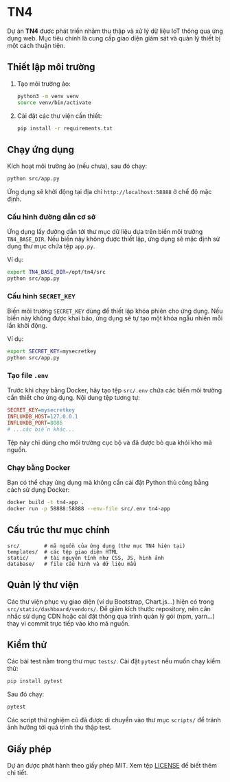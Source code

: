 # TN4

Dự án **TN4** được phát triển nhằm thu thập và xử lý dữ liệu IoT thông qua ứng dụng web. Mục tiêu chính là cung cấp giao diện giám sát và quản lý thiết bị một cách thuận tiện.

## Thiết lập môi trường

1. Tạo môi trường ảo:
   ```bash
   python3 -m venv venv
   source venv/bin/activate
   ```
2. Cài đặt các thư viện cần thiết:
   ```bash
   pip install -r requirements.txt
   ```

## Chạy ứng dụng

Kích hoạt môi trường ảo (nếu chưa), sau đó chạy:
```bash
python src/app.py
```
Ứng dụng sẽ khởi động tại địa chỉ `http://localhost:58888` ở chế độ mặc định.

### Cấu hình đường dẫn cơ sở

Ứng dụng lấy đường dẫn tới thư mục dữ liệu dựa trên biến môi trường
`TN4_BASE_DIR`. Nếu biến này không được thiết lập, ứng dụng sẽ mặc định sử
dụng thư mục chứa tệp `app.py`.

Ví dụ:

```bash
export TN4_BASE_DIR=/opt/tn4/src
python src/app.py
```

### Cấu hình `SECRET_KEY`

Biến môi trường `SECRET_KEY` dùng để thiết lập khóa phiên cho ứng dụng.
Nếu biến này không được khai báo, ứng dụng sẽ tự tạo một khóa ngẫu nhiên
mỗi lần khởi động.

Ví dụ:

```bash
export SECRET_KEY=mysecretkey
python src/app.py
```

### Tạo file `.env`

Trước khi chạy bằng Docker, hãy tạo tệp `src/.env` chứa các biến môi
trường cần thiết cho ứng dụng. Nội dung tệp tương tự:

```ini
SECRET_KEY=mysecretkey
INFLUXDB_HOST=127.0.0.1
INFLUXDB_PORT=8086
# ...các biến khác...
```

Tệp này chỉ dùng cho môi trường cục bộ và đã được bỏ qua khỏi kho mã nguồn.

### Chạy bằng Docker

Bạn có thể chạy ứng dụng mà không cần cài đặt Python thủ công bằng cách sử dụng Docker:

```bash
docker build -t tn4-app .
docker run -p 58888:58888 --env-file src/.env tn4-app
```

## Cấu trúc thư mục chính

```
src/        # mã nguồn của ứng dụng (thư mục TN4 hiện tại)
templates/  # các tệp giao diện HTML
static/     # tài nguyên tĩnh như CSS, JS, hình ảnh
database/   # file cấu hình và dữ liệu mẫu
```

## Quản lý thư viện

Các thư viện phục vụ giao diện (ví dụ Bootstrap, Chart.js...) hiện có trong
`src/static/dashboard/vendors/`. Để giảm kích thước repository, nên cân nhắc sử
dụng CDN hoặc cài đặt thông qua trình quản lý gói (npm, yarn...) thay vì commit
trực tiếp vào kho mã nguồn.
## Kiểm thử

Các bài test nằm trong thư mục `tests/`. Cài đặt `pytest` nếu muốn chạy kiểm thử:

```bash
pip install pytest
```

Sau đó chạy:

```bash
pytest
```

Các script thử nghiệm cũ đã được di chuyển vào thư mục `scripts/` để tránh ảnh hưởng tới quá trình thu thập test.

## Giấy phép

Dự án được phát hành theo giấy phép MIT. Xem tệp [LICENSE](LICENSE) để biết thêm chi tiết.
